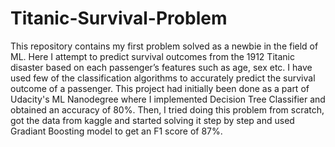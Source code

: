 # Titanic-Survival-Problem
This repository contains my first problem solved as a newbie in the field of ML. Here I attempt to predict survival outcomes from the 1912 Titanic disaster based on each passenger’s features such as age, sex etc.
I have used few of the classification algorithms to accurately predict the survival outcome of a passenger.
This project had initially been done as a part of Udacity's ML Nanodegree where I implemented Decision Tree Classifier and obtained an accuracy of 80%.
Then, I tried doing this problem from scratch, got the data from kaggle and started solving it step by step and used Gradiant Boosting model to get an F1 score of 87%.
